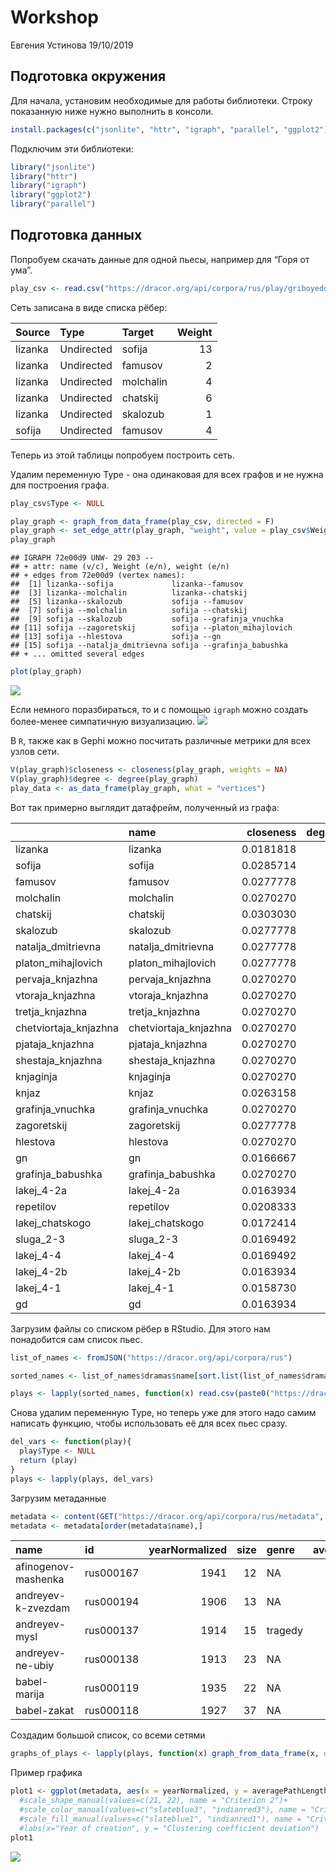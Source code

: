 Workshop
================
Евгения Устинова
19/10/2019

## Подготовка окружения

Для начала, установим необходимые для работы библиотеки. Строку
показанную ниже нужно выполнить в консоли.

``` r
install.packages(c("jsonlite", "httr", "igraph", "parallel", "ggplot2"))
```

Подключим эти библиотеки:

``` r
library("jsonlite")
library("httr")
library("igraph")
library("ggplot2")
library("parallel")
```

## Подготовка данных

Попробуем скачать данные для одной пьесы, например для “Горя от ума”.

``` r
play_csv <- read.csv("https://dracor.org/api/corpora/rus/play/griboyedov-gore-ot-uma/networkdata/csv", stringsAsFactors = F)
```

Сеть записана в виде списка рёбер:

| Source  | Type       | Target    | Weight |
| :------ | :--------- | :-------- | -----: |
| lizanka | Undirected | sofija    |     13 |
| lizanka | Undirected | famusov   |      2 |
| lizanka | Undirected | molchalin |      4 |
| lizanka | Undirected | chatskij  |      6 |
| lizanka | Undirected | skalozub  |      1 |
| sofija  | Undirected | famusov   |      4 |

Теперь из этой таблицы попробуем построить сеть.

Удалим переменную Type - она одинаковая для всех графов и не нужна для
построения графа.

``` r
play_csv$Type <- NULL
```

``` r
play_graph <- graph_from_data_frame(play_csv, directed = F)
play_graph <- set_edge_attr(play_graph, "weight", value = play_csv$Weight)
play_graph
```

    ## IGRAPH 72e00d9 UNW- 29 203 -- 
    ## + attr: name (v/c), Weight (e/n), weight (e/n)
    ## + edges from 72e00d9 (vertex names):
    ##  [1] lizanka--sofija             lizanka--famusov           
    ##  [3] lizanka--molchalin          lizanka--chatskij          
    ##  [5] lizanka--skalozub           sofija --famusov           
    ##  [7] sofija --molchalin          sofija --chatskij          
    ##  [9] sofija --skalozub           sofija --grafinja_vnuchka  
    ## [11] sofija --zagoretskij        sofija --platon_mihajlovich
    ## [13] sofija --hlestova           sofija --gn                
    ## [15] sofija --natalja_dmitrievna sofija --grafinja_babushka 
    ## + ... omitted several edges

``` r
plot(play_graph)
```

![](workshop_files/figure-gfm/unnamed-chunk-8-1.png)<!-- -->

Если немного поразбираться, то и с помощью `igraph` можно создать
более-менее симпатичную визуализацию.
![](workshop_files/figure-gfm/unnamed-chunk-9-1.png)<!-- -->

В `R`, также как в Gephi можно посчитать различные метрики для всех
узлов сети.

``` r
V(play_graph)$closeness <- closeness(play_graph, weights = NA)
V(play_graph)$degree <- degree(play_graph)
play_data <- as_data_frame(play_graph, what = "vertices")
```

Вот так примерно выглядит датафрейм, полученный из графа:

|                        | name                   | closeness | degree |
| ---------------------- | :--------------------- | --------: | -----: |
| lizanka                | lizanka                | 0.0181818 |      5 |
| sofija                 | sofija                 | 0.0285714 |     21 |
| famusov                | famusov                | 0.0277778 |     20 |
| molchalin              | molchalin              | 0.0270270 |     19 |
| chatskij               | chatskij               | 0.0303030 |     23 |
| skalozub               | skalozub               | 0.0277778 |     20 |
| natalja\_dmitrievna    | natalja\_dmitrievna    | 0.0277778 |     20 |
| platon\_mihajlovich    | platon\_mihajlovich    | 0.0277778 |     20 |
| pervaja\_knjazhna      | pervaja\_knjazhna      | 0.0270270 |     19 |
| vtoraja\_knjazhna      | vtoraja\_knjazhna      | 0.0270270 |     19 |
| tretja\_knjazhna       | tretja\_knjazhna       | 0.0270270 |     19 |
| chetviortaja\_knjazhna | chetviortaja\_knjazhna | 0.0270270 |     19 |
| pjataja\_knjazhna      | pjataja\_knjazhna      | 0.0270270 |     19 |
| shestaja\_knjazhna     | shestaja\_knjazhna     | 0.0270270 |     19 |
| knjaginja              | knjaginja              | 0.0270270 |     19 |
| knjaz                  | knjaz                  | 0.0263158 |     18 |
| grafinja\_vnuchka      | grafinja\_vnuchka      | 0.0270270 |     19 |
| zagoretskij            | zagoretskij            | 0.0277778 |     20 |
| hlestova               | hlestova               | 0.0270270 |     19 |
| gn                     | gn                     | 0.0166667 |      2 |
| grafinja\_babushka     | grafinja\_babushka     | 0.0270270 |     19 |
| lakej\_4-2a            | lakej\_4-2a            | 0.0163934 |      3 |
| repetilov              | repetilov              | 0.0208333 |     12 |
| lakej\_chatskogo       | lakej\_chatskogo       | 0.0172414 |      2 |
| sluga\_2-3             | sluga\_2-3             | 0.0169492 |      2 |
| lakej\_4-4             | lakej\_4-4             | 0.0169492 |      2 |
| lakej\_4-2b            | lakej\_4-2b            | 0.0163934 |      3 |
| lakej\_4-1             | lakej\_4-1             | 0.0158730 |      2 |
| gd                     | gd                     | 0.0163934 |      2 |

Загрузим файлы со списком рёбер в RStudio. Для этого нам понадобится сам
список пьес.

``` r
list_of_names <- fromJSON("https://dracor.org/api/corpora/rus")

sorted_names <- list_of_names$dramas$name[sort.list(list_of_names$dramas$name)]
```

``` r
plays <- lapply(sorted_names, function(x) read.csv(paste0("https://dracor.org/api/corpora/rus/play/", x, "/networkdata/csv"), stringsAsFactors = F))
```

Снова удалим переменную Type, но теперь уже для этого надо самим
написать функцию, чтобы использовать её для всех пьес сразу.

``` r
del_vars <- function(play){
  play$Type <- NULL
  return (play)
}
plays <- lapply(plays, del_vars)
```

Загрузим метаданные

``` r
metadata <- content(GET("https://dracor.org/api/corpora/rus/metadata", accept("text/csv")), as = "parsed")
metadata <- metadata[order(metadata$name),]
```

| name                | id        | yearNormalized | size | genre   | averageClustering |   density | averagePathLength | maxDegreeIds             | averageDegree | diameter | yearPremiered | yearPrinted | maxDegree | numOfSpeakers | numConnectedComponents | yearWritten | numOfSegments | wikipediaLinkCount | numOfActs |
| :------------------ | :-------- | -------------: | ---: | :------ | ----------------: | --------: | ----------------: | :----------------------- | ------------: | -------: | ------------: | ----------: | --------: | ------------: | ---------------------: | ----------: | ------------: | -----------------: | --------: |
| afinogenov-mashenka | rus000167 |           1941 |   12 | NA      |         0.9599327 | 0.9545455 |          1.045454 | several characters       |     10.500000 |        2 |          1941 |        1941 |        11 |            12 |                      1 |        1940 |             7 |                  1 |         3 |
| andreyev-k-zvezdam  | rus000194 |           1906 |   13 | NA      |         0.9580420 | 0.9487179 |          1.051282 | several characters       |     11.384615 |        2 |          1906 |          NA |        12 |            13 |                      1 |        1905 |             4 |                  0 |         4 |
| andreyev-mysl       | rus000137 |           1914 |   15 | tragedy |         0.8108995 | 0.3714286 |          1.914286 | kerzhentsev              |      5.200000 |        3 |          1914 |        1914 |         9 |            15 |                      1 |        1913 |             6 |                  0 |         3 |
| andreyev-ne-ubiy    | rus000138 |           1913 |   23 | NA      |         0.9121040 | 0.5889328 |          1.415020 | vasilisa\_petrovna|yakov |     12.956522 |        3 |          1913 |        1913 |        21 |            23 |                      1 |        1913 |             6 |                  0 |         5 |
| babel-marija        | rus000119 |           1935 |   22 | NA      |         0.8762715 | 0.3203463 |          1.909091 | katya                    |      6.727273 |        3 |          1964 |        1935 |        14 |            22 |                      1 |        1934 |             8 |                  2 |         0 |
| babel-zakat         | rus000118 |           1927 |   37 | NA      |         0.8985211 | 0.3918919 |          1.674174 | mendel                   |     14.108108 |        3 |          1927 |        1928 |        32 |            37 |                      1 |          NA |             8 |                  3 |         0 |

Создадим большой список, со всеми сетями

``` r
graphs_of_plays <- lapply(plays, function(x) graph_from_data_frame(x, directed = F))
```

Пример графика

``` r
plot1 <- ggplot(metadata, aes(x = yearNormalized, y = averagePathLength)) + geom_point()
  #scale_shape_manual(values=c(21, 22), name = "Criterion 2")+
  #scale_color_manual(values=c("slateblue3", "indianred3"), name = "Criterion 1")+
  #scale_fill_manual(values=c("slateblue1", "indianred1"), name = "Criterion 1")+
  #labs(x="Year of creation", y = "Clustering coefficient deviation")
plot1
```

![](workshop_files/figure-gfm/unnamed-chunk-18-1.png)<!-- -->
